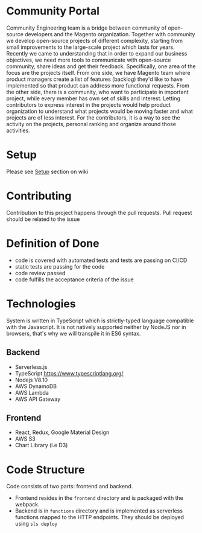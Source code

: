 # Community Portal

Community Engineering team is a bridge between community of open-source developers and the Magento organization. Together with community we develop open-source projects of different complexity, starting from small improvements to the large-scale project which lasts for years. Recently we came to understanding that in order to expand our business objectives, we need more tools to communicate with open-source community, share ideas and get their feedback. Specifically, one area of the focus are the projects itself. From one side, we have Magento team where product managers create a list of features (backlog) they'd like to have implemented so that product can address more functional requests. From the other side, there is a community, who want to participate in important project, while every member has own set of skills and interest. Letting contributors to express interest in the projects would help product organization to understand what projects would be moving faster and what projects are of less interest. For the contributors, it is a way to see the activity on the projects, personal ranking and organize around those activities.


# Setup

Please see [Setup](https://github.com/magento-engcom/community-portal/wiki/Setup) section on wiki

# Contributing
Contribution to this project happens through the pull requests. Pull request should be related to the issue

# Definition of Done
- code is covered with automated tests and tests are passing on CI/CD
- static tests are passing for the code
- code review passed
- code fulfills the acceptance criteria of the issue

# Technologies
System is written in TypeScript which is strictly-typed language compatible with the Javascript. It is not natively supported neither by NodeJS nor in browsers, that's why we will transpile it in ES6 syntax.

## Backend

- Serverless.js
- TypeScript https://www.typescriptlang.org/
- Nodejs V8.10
- AWS DynamoDB
- AWS Lambda
- AWS API Gateway

## Frontend

- React, Redux, Google Material Design
- AWS S3
- Chart Library (i.e D3)

# Code Structure

Code consists of two parts: frontend and backend. 
- Frontend resides in the `frontend` directory and is packaged with the webpack.
- Backend is in `functions` directory and is implemented as serverless functions mapped to the HTTP endpoints. They should be deployed using `sls deploy`


